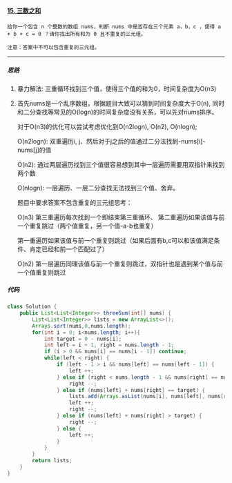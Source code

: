 #### [15. 三数之和](https://leetcode-cn.com/problems/3sum/)

```
给你一个包含 n 个整数的数组 nums，判断 nums 中是否存在三个元素 a，b，c ，使得 a + b + c = 0 ？请你找出所有和为 0 且不重复的三元组。

注意：答案中不可以包含重复的三元组。
```

-----

##### 思路

1. 暴力解法:  三重循环找到三个值，使得三个值的和为0，时间复杂度为O(n3)

2. 首先nums是一个乱序数组，根据题目大致可以猜到时间复杂度大于O(n), 同时和二分查找等常见的O(logn)的时间复杂度没有关系，可以先对nums排序。

   对于O(n3)的优化可以尝试考虑优化到O(n2logn), O(n2), O(nlogn);

   O(n2logn): 双重遍历i, j、然后对于j之后的值通过二分法找到-nums[i]-nums[j]的值

   O(n2): 通过两层遍历找到三个值很容易想到其中一层遍历需要用双指针来找到两个数

   O(nlogn): 一层遍历、一层二分查找无法找到三个值、舍弃。

   

   题目中要求答案不包含重复的三元组思考：

   O(n3) 第三重遍历每次找到一个即结束第三重循环、
              第二重遍历如果该值与前一个重复跳过（两个值重复，另一个值-a-b也重复）

   ​           第一重遍历如果该值与前一个重复则跳过（如果后面有b,c可以和该值满足条件、肯定已经和前一个匹配过了）

   O(n2) 第一层遍历同理该值与前一个重复则跳过，双指针也是遇到某个值与前一个值重复则跳过

##### 代码

```java
class Solution {
    public List<List<Integer>> threeSum(int[] nums) {
        List<List<Integer>> lists = new ArrayList<>();
        Arrays.sort(nums,0,nums.length);
        for(int i = 0; i<nums.length; i++){
            int target = 0 - nums[i];
            int left = i + 1, right = nums.length - 1;
            if (i > 0 && nums[i] == nums[i - 1]) continue;
            while(left < right) {
                if (left - 1 > i && nums[left] == nums[left - 1]) {
                    left ++;
                } else if (right < nums.length - 1 && nums[right] == nums[right + 1]) {
                    right --;
                } else if (nums[left] + nums[right] == target) {
                    lists.add(Arrays.asList(nums[i], nums[left], nums[right]));
                    left ++;
                    right --;
                } else if (nums[left] + nums[right] > target) {
                    right --;
                } else {
                    left ++;
                }
            }
        }
        return lists;
    }
}
```

